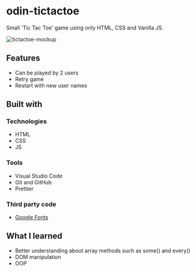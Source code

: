 # odin-tictactoe
Small 'Tic Tac Toe' game using only HTML, CSS and Vanilla JS.

![tictactoe-mockup](https://github.com/hyunique/tictactoe/assets/92627293/02c2f1ec-6838-45e1-82b0-20e49d43e0e7)


## Features
* Can be played by 2 users
* Retry game
* Restart with new user names

## Built with

### Technologies

* HTML
* CSS
* JS

### Tools

* Visual Studio Code
* Git and GitHub
* Prettier

### Third party code

* [Google Fonts](https://fonts.google.com/)


##  What I learned

* Better understanding about array methods such as some() and every()
* DOM manipulation
* OOP
